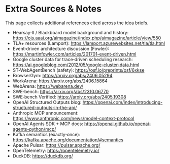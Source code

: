 # Extra Sources & Notes

This page collects additional references cited across the idea briefs.

- Hearsay‑II / Blackboard model background and history: https://ojs.aaai.org/aimagazine/index.php/aimagazine/article/view/550
- TLA+ resources (Lamport): https://lamport.azurewebsites.net/tla/tla.html
- Event‑driven architecture discussion (Fowler): https://martinfowler.com/articles/201701-event-driven.html
- Google cluster data for trace‑driven scheduling research: https://ai.googleblog.com/2012/05/google-cluster-data.html
- ST‑WebAgentBench (safety): https://osf.io/preprints/osf/6xkse
- BrowserGym: https://arxiv.org/abs/2406.05294
- WorkArena: https://arxiv.org/abs/2406.15864
- WebArena: https://webarena.dev/
- SWE‑bench: https://arxiv.org/abs/2310.06770
- SWE‑bench Verified: https://arxiv.org/abs/2405.19308
- OpenAI Structured Outputs blog: https://openai.com/index/introducing-structured-outputs-in-the-api/
- Anthropic MCP announcement: https://www.anthropic.com/news/model-context-protocol
- OpenAI Agents SDK + MCP docs: https://openai.github.io/openai-agents-python/mcp/
- Kafka semantics (exactly‑once): https://kafka.apache.org/documentation/#semantics
- Apache Pulsar: https://pulsar.apache.org/
- OpenTelemetry: https://opentelemetry.io/
- DuckDB: https://duckdb.org/
